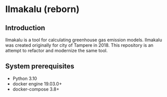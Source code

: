 # Ilmakalu (reborn)

## Introduction 

Ilmakalu is a tool for calculating greenhouse gas emission models. Ilmakalu was created originally for city of Tampere in 2018. This repository is an attempt to refactor and modernize the same tool. 

## System prerequisites

- Python 3.10
- docker engine 19.03.0+
- docker-compose 3.8+